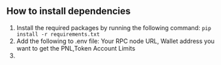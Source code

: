 ## How to install dependencies 

1. Install the required packages by running the following command:
```pip install -r requirements.txt```
2. Add  the following to .env file: Your RPC node URL, Wallet address you want to get the PNL,Token Account Limits
3. 
